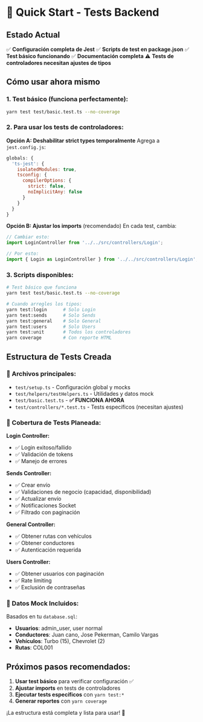 # 🚀 Quick Start - Tests Backend

## Estado Actual

✅ **Configuración completa de Jest**
✅ **Scripts de test en package.json** 
✅ **Test básico funcionando**
✅ **Documentación completa**
⚠️ **Tests de controladores necesitan ajustes de tipos**

## Cómo usar ahora mismo

### 1. Test básico (funciona perfectamente):
```bash
yarn test test/basic.test.ts --no-coverage
```

### 2. Para usar los tests de controladores:

**Opción A: Deshabilitar strict types temporalmente**
Agrega a `jest.config.js`:
```js
globals: {
  'ts-jest': {
    isolatedModules: true,
    tsconfig: {
      compilerOptions: {
        strict: false,
        noImplicitAny: false
      }
    }
  }
}
```

**Opción B: Ajustar los imports** (recomendado)
En cada test, cambia:
```typescript
// Cambiar esto:
import LoginController from '../../src/controllers/Login';

// Por esto:
import { Login as LoginController } from '../../src/controllers/Login';
```

### 3. Scripts disponibles:
```bash
# Test básico que funciona
yarn test test/basic.test.ts --no-coverage

# Cuando arregles los tipos:
yarn test:login      # Solo Login
yarn test:sends      # Solo Sends  
yarn test:general    # Solo General
yarn test:users      # Solo Users
yarn test:unit       # Todos los controladores
yarn coverage        # Con reporte HTML
```

## Estructura de Tests Creada

### 📁 Archivos principales:
- `test/setup.ts` - Configuración global y mocks
- `test/helpers/testHelpers.ts` - Utilidades y datos mock
- `test/basic.test.ts` - **✅ FUNCIONA AHORA**
- `test/controllers/*.test.ts` - Tests específicos (necesitan ajustes)

### 🎯 Cobertura de Tests Planeada:

**Login Controller:**
- ✅ Login exitoso/fallido
- ✅ Validación de tokens
- ✅ Manejo de errores

**Sends Controller:**
- ✅ Crear envío
- ✅ Validaciones de negocio (capacidad, disponibilidad)
- ✅ Actualizar envío
- ✅ Notificaciones Socket
- ✅ Filtrado con paginación

**General Controller:**
- ✅ Obtener rutas con vehículos
- ✅ Obtener conductores
- ✅ Autenticación requerida

**Users Controller:**
- ✅ Obtener usuarios con paginación
- ✅ Rate limiting
- ✅ Exclusión de contraseñas

### 🔧 Datos Mock Incluidos:
Basados en tu `database.sql`:
- **Usuarios**: admin_user, user normal
- **Conductores**: Juan cano, Jose Pekerman, Camilo Vargas
- **Vehículos**: Turbo (15), Chevrolet (2)
- **Rutas**: COL001

## Próximos pasos recomendados:

1. **Usar test básico** para verificar configuración ✅
2. **Ajustar imports** en tests de controladores
3. **Ejecutar tests específicos** con `yarn test:*`
4. **Generar reportes** con `yarn coverage`

¡La estructura está completa y lista para usar! 🎉
